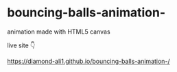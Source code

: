 # bouncing-balls-animation-
animation made with HTML5 canvas 

live site 👇

https://diamond-ali1.github.io/bouncing-balls-animation-/
